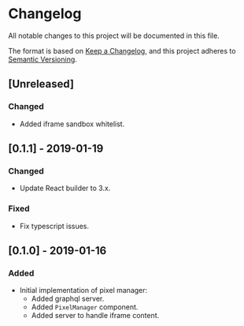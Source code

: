 # Changelog
All notable changes to this project will be documented in this file.

The format is based on [Keep a Changelog](https://keepachangelog.com/en/1.0.0/),
and this project adheres to [Semantic Versioning](https://semver.org/spec/v2.0.0.html).

## [Unreleased]
### Changed
- Added iframe sandbox whitelist.

## [0.1.1] - 2019-01-19
### Changed
- Update React builder to 3.x.
### Fixed
- Fix typescript issues.

## [0.1.0] - 2019-01-16
### Added
- Initial implementation of pixel manager:
  * Added graphql server.
  * Added `PixelManager` component.
  * Added server to handle iframe content.
